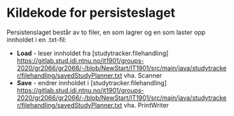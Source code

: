 # Kildekode for persisteslaget

Persistenslaget består av to filer, en som lagrer og en som laster opp innholdet i en .txt-fil:

- **Load** - leser innholdet fra [studytracker.filehandling] https://gitlab.stud.idi.ntnu.no/it1901/groups-2020/gr2066/gr2066/-/blob/NewStart/IT1901/src/main/java/studytracker/filehandling/savedStudyPlanner.txt vha. Scanner 
- **Save** - endrer innholdet i [studytracker.filehandling] https://gitlab.stud.idi.ntnu.no/it1901/groups-2020/gr2066/gr2066/-/blob/NewStart/IT1901/src/main/java/studytracker/filehandling/savedStudyPlanner.txt vha. PrintWriter